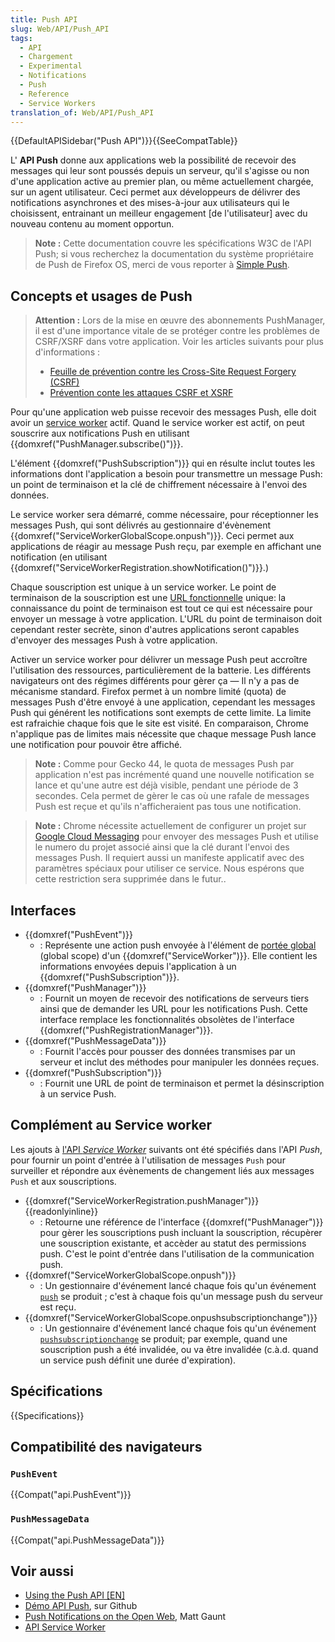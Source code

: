 ```yaml
---
title: Push API
slug: Web/API/Push_API
tags:
  - API
  - Chargement
  - Experimental
  - Notifications
  - Push
  - Reference
  - Service Workers
translation_of: Web/API/Push_API
---
```


{{DefaultAPISidebar("Push API")}}{{SeeCompatTable}}

L' **API Push** donne aux applications web la possibilité de recevoir des messages qui leur sont poussés depuis un serveur, qu'il s'agisse ou non d'une application active au premier plan, ou même actuellement chargée, sur un agent utilisateur. Ceci permet aux développeurs de délivrer des notifications asynchrones et des mises-à-jour aux utilisateurs qui le choisissent, entrainant un meilleur engagement \[de l'utilisateur] avec du nouveau contenu au moment opportun.

> **Note :** Cette documentation couvre les spécifications W3C de l'API Push; si vous recherchez la documentation du système propriétaire de Push de Firefox OS, merci de vous reporter à [Simple Push](/fr/docs/Web/API/Simple_Push_API).

## Concepts et usages de Push

> **Attention :** Lors de la mise en œuvre des abonnements PushManager, il est d'une importance vitale de se protéger contre les problèmes de CSRF/XSRF dans votre application. Voir les articles suivants pour plus d'informations :
>
> - [Feuille de prévention contre les Cross-Site Request Forgery (CSRF)](https://cheatsheetseries.owasp.org/cheatsheets/Cross-Site_Request_Forgery_Prevention_Cheat_Sheet.html)
> - [Prévention conte les attaques CSRF et XSRF](https://blog.codinghorror.com/preventing-csrf-and-xsrf-attacks/)

Pour qu'une application web puisse recevoir des messages Push, elle doit avoir un [service worker](/fr/docs/Web/API/ServiceWorker_API) actif. Quand le service worker est actif, on peut souscrire aux notifications Push en utilisant {{domxref("PushManager.subscribe()")}}.

L'élément {{domxref("PushSubscription")}} qui en résulte inclut toutes les informations dont l'application a besoin pour transmettre un message Push: un point de terminaison et la clé de chiffrement nécessaire à l'envoi des données.

Le service worker sera démarré, comme nécessaire, pour réceptionner les messages Push, qui sont délivrés au gestionnaire d'évènement {{domxref("ServiceWorkerGlobalScope.onpush")}}. Ceci permet aux applications de réagir au message Push reçu, par exemple en affichant une notification (en utilisant {{domxref("ServiceWorkerRegistration.showNotification()")}}.)

Chaque souscription est unique à un service worker. Le point de terminaison de la souscription est une [URL fonctionnelle](http://www.w3.org/TR/capability-urls/) unique: la connaissance du point de terminaison est tout ce qui est nécessaire pour envoyer un message à votre application. L'URL du point de terminaison doit cependant rester secrète, sinon d'autres applications seront capables d'envoyer des messages Push à votre application.

Activer un service worker pour délivrer un message Push peut accroître l'utilisation des ressources, particulièrement de la batterie. Les différents navigateurs ont des régimes différents pour gèrer ça — Il n'y a pas de mécanisme standard. Firefox permet à un nombre limité (quota) de messages Push d'être envoyé à une application, cependant les messages Push qui générent les notifications sont exempts de cette limite. La limite est rafraichie chaque fois que le site est visité. En comparaison, Chrome n'applique pas de limites mais nécessite que chaque message Push lance une notification pour pouvoir être affiché.

> **Note :** Comme pour Gecko 44, le quota de messages Push par application n'est pas incrémenté quand une nouvelle notification se lance et qu'une autre est déjà visible, pendant une période de 3 secondes. Cela permet de gèrer le cas où une rafale de messages Push est reçue et qu'ils n'afficheraient pas tous une notification.

> **Note :** Chrome nécessite actuellement de configurer un projet sur [Google Cloud Messaging](https://developers.google.com/cloud-messaging/) pour envoyer des messages Push et utilise le numero du projet associé ainsi que la clé durant l'envoi des messages Push. Il requiert aussi un manifeste applicatif avec des paramètres spéciaux pour utiliser ce service. Nous espérons que cette restriction sera supprimée dans le futur..

## Interfaces

- {{domxref("PushEvent")}}
  - : Représente une action push envoyée à l'élément de [portée global](/fr/docs/Web/API/ServiceWorkerGlobalScope) (global scope) d'un {{domxref("ServiceWorker")}}. Elle contient les informations envoyées depuis l'application à un {{domxref("PushSubscription")}}.
- {{domxref("PushManager")}}
  - : Fournit un moyen de recevoir des notifications de serveurs tiers ainsi que de demander les URL pour les notifications Push. Cette interface remplace les fonctionnalités obsolètes de l'interface {{domxref("PushRegistrationManager")}}.
- {{domxref("PushMessageData")}}
  - : Fournit l'accès pour pousser des données transmises par un serveur et inclut des méthodes pour manipuler les données reçues.
- {{domxref("PushSubscription")}}
  - : Fournit une URL de point de terminaison et permet la désinscription à un service Push.

## Complément au Service worker

Les ajouts à [l'API <i lang="en">Service Worker</i>](/fr/docs/Web/API/Service_Worker_API) suivants ont été spécifiés dans l'API <i lang="en">Push</i>, pour fournir un point d'entrée à l'utilisation de messages `Push` pour surveiller et répondre aux évènements de changement liés aux messages `Push` et aux souscriptions.

- {{domxref("ServiceWorkerRegistration.pushManager")}} {{readonlyinline}}
  - : Retourne une référence de l'interface {{domxref("PushManager")}} pour gèrer les souscriptions push incluant la souscription, récupèrer une souscription existante, et accèder au statut des permissions push. C'est le point d'entrée dans l'utilisation de la communication push.
- {{domxref("ServiceWorkerGlobalScope.onpush")}}
  - : Un gestionnaire d'événement lancé chaque fois qu'un événement [`push`](/fr/docs/Web/API/ServiceWorkerGlobalScope/push_event) se produit ; c'est à chaque fois qu'un message push du serveur est reçu.
- {{domxref("ServiceWorkerGlobalScope.onpushsubscriptionchange")}}
  - : Un gestionnaire d'événement lancé chaque fois qu'un événement [`pushsubscriptionchange`](/fr/docs/Web/API/ServiceWorkerGlobalScope/pushsubscriptionchange_event) se produit; par exemple, quand une souscription push a été invalidée, ou va être invalidée (c.à.d. quand un service push définit une durée d'expiration).

## Spécifications

{{Specifications}}

## Compatibilité des navigateurs

### `PushEvent`

{{Compat("api.PushEvent")}}

### `PushMessageData`

{{Compat("api.PushMessageData")}}

## Voir aussi

- [Using the Push API \[EN\]](/fr/docs/Web/API/Push_API/Using_the_Push_API)
- [Démo API Push](https://github.com/chrisdavidmills/push-api-demo), sur Github
- [Push Notifications on the Open Web](http://updates.html5rocks.com/2015/03/push-notificatons-on-the-open-web), Matt Gaunt
- [API Service Worker](/fr/docs/Web/API/Service_Worker_API)

